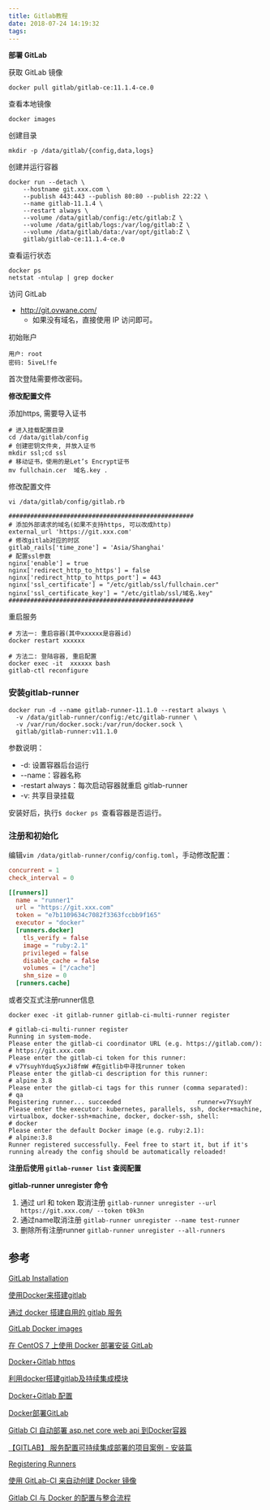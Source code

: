 ```yaml
---
title: Gitlab教程
date: 2018-07-24 14:19:32
tags:
---
```


**部署 GitLab**

获取 GitLab 镜像

```shell
docker pull gitlab/gitlab-ce:11.1.4-ce.0
```

查看本地镜像

```shell
docker images 
```

创建目录

```shell
mkdir -p /data/gitlab/{config,data,logs}
```

创建并运行容器

```shell
docker run --detach \
    --hostname git.xxx.com \
    --publish 443:443 --publish 80:80 --publish 22:22 \
    --name gitlab-11.1.4 \
    --restart always \
    --volume /data/gitlab/config:/etc/gitlab:Z \
    --volume /data/gitlab/logs:/var/log/gitlab:Z \
    --volume /data/gitlab/data:/var/opt/gitlab:Z \
    gitlab/gitlab-ce:11.1.4-ce.0 
```

查看运行状态

```shell
docker ps
netstat -ntulap | grep docker
```

访问 GitLab

- <http://git.ovwane.com/>
  - 如果没有域名，直接使用 IP 访问即可。

初始账户

```
用户: root
密码: 5iveL!fe
```

首次登陆需要修改密码。

**修改配置文件**

添加https, 需要导入证书

 ```shell
# 进入挂载配置目录
cd /data/gitlab/config
# 创建密钥文件夹, 并放入证书
mkdir ssl;cd ssl
# 移动证书，使用的是Let’s Encrypt证书
mv fullchain.cer  域名.key .
 ```

修改配置文件

```
vi /data/gitlab/config/gitlab.rb

###################################################
# 添加外部请求的域名(如果不支持https, 可以改成http)
external_url 'https://git.xxx.com'
# 修改gitlab对应的时区 
gitlab_rails['time_zone'] = 'Asia/Shanghai'
# 配置ssl参数
nginx['enable'] = true
nginx['redirect_http_to_https'] = false
nginx['redirect_http_to_https_port'] = 443
nginx['ssl_certificate'] = "/etc/gitlab/ssl/fullchain.cer"
nginx['ssl_certificate_key'] = "/etc/gitlab/ssl/域名.key"
###################################################
```

重启服务

```shell
# 方法一: 重启容器(其中xxxxxx是容器id)
docker restart xxxxxx

# 方法二: 登陆容器, 重启配置
docker exec -it  xxxxxx bash   
gitlab-ctl reconfigure
```

### 安装gitlab-runner

```shell
docker run -d --name gitlab-runner-11.1.0 --restart always \
  -v /data/gitlab-runner/config:/etc/gitlab-runner \
  -v /var/run/docker.sock:/var/run/docker.sock \
  gitlab/gitlab-runner:v11.1.0
```

参数说明：

- -d: 设置容器后台运行
- --name：容器名称
- -restart always：每次启动容器就重启 gitlab-runner
- -v: 共享目录挂载

安装好后，执行`$ docker ps `查看容器是否运行。

### 注册和初始化

编辑`vim /data/gitlab-runner/config/config.toml`，手动修改配置：

```toml
concurrent = 1
check_interval = 0

[[runners]]
  name = "runner1"
  url = "https://git.xxx.com"
  token = "e7b1109634c7082f3363fccbb9f165"
  executor = "docker"
  [runners.docker]
    tls_verify = false
    image = "ruby:2.1"
    privileged = false
    disable_cache = false
    volumes = ["/cache"]
    shm_size = 0
  [runners.cache] 
```

或者交互式注册runner信息

```shell
docker exec -it gitlab-runner gitlab-ci-multi-runner register
```

```shell
# gitlab-ci-multi-runner register
Running in system-mode.
Please enter the gitlab-ci coordinator URL (e.g. https://gitlab.com/):
# https://git.xxx.com
Please enter the gitlab-ci token for this runner:
# v7YsuyhYduqSyxJi8fmW #在gitlib中寻找runner token
Please enter the gitlab-ci description for this runner:
# alpine 3.8
Please enter the gitlab-ci tags for this runner (comma separated):
# qa
Registering runner... succeeded                     runner=v7YsuyhY
Please enter the executor: kubernetes, parallels, ssh, docker+machine, virtualbox, docker-ssh+machine, docker, docker-ssh, shell:
# docker
Please enter the default Docker image (e.g. ruby:2.1):
# alpine:3.8
Runner registered successfully. Feel free to start it, but if it's running already the config should be automatically reloaded!
```

**注册后使用 `gitlab-runner list` 查阅配置**

**gitlab-runner unregister 命令**

1. 通过 url 和 token 取消注册 `gitlab-runner unregister --url https://git.xxx.com/ --token t0k3n`
2. 通过name取消注册 `gitlab-runner unregister --name test-runner`
3. 删除所有注册runner `gitlab-runner unregister --all-runners`

## 参考

 [GitLab Installation](https://about.gitlab.com/installation/)

[使用Docker来搭建gitlab](http://blog.daocloud.io/using-docker-deploy-gitlab/)

[通过 docker 搭建自用的 gitlab 服务](https://www.jianshu.com/p/8d8e6b45a514)

[GitLab Docker images](https://docs.gitlab.com/omnibus/docker/)

[在 CentOS 7 上使用 Docker 部署安装 GitLab](https://my.oschina.net/u/1432614/blog/658568)

 [Docker+Gitlab https](https://medium.com/@CoderAFI/docker-gitlab-3fa06d6ec0b5)

 [利用docker搭建gitlab及持续集成模块](http://blog.fatedier.com/2016/04/05/install-gitlab-supporting-ci-with-docker/#%E5%90%AF%E5%8A%A8-gitlab)

 [Docker+Gitlab 配置](https://medium.com/@CoderAFI/docker-gitlab-3fa06d6ec0b5)

[Docker部署GitLab](https://www.centos.bz/2017/09/docker%e9%83%a8%e7%bd%b2gitlab/)

[Gitlab CI 自动部署 asp.net core web api 到Docker容器](https://www.cnblogs.com/jesse2013/p/gitlab-ci-netcoreapi-on-docker.html)

[【GITLAB】 服务配置可持续集成部署的项目案例 - 安装篇](https://segmentfault.com/a/1190000013362589)

[Registering Runners](https://docs.gitlab.com/runner/register/index.html)

[使用 GitLab-CI 来自动创建 Docker 镜像](http://www.ttlsa.com/docker/use-gitlab-ci-to-automatically-create-docker-images/)

[Gitlab CI 与 Docker 的配置与整合流程](https://wjqwsp.github.io/2016/11/23/Gitlab-CI-%E4%B8%8E-Docker-%E7%9A%84%E9%85%8D%E7%BD%AE%E4%B8%8E%E6%95%B4%E5%90%88%E6%B5%81%E7%A8%8B/)